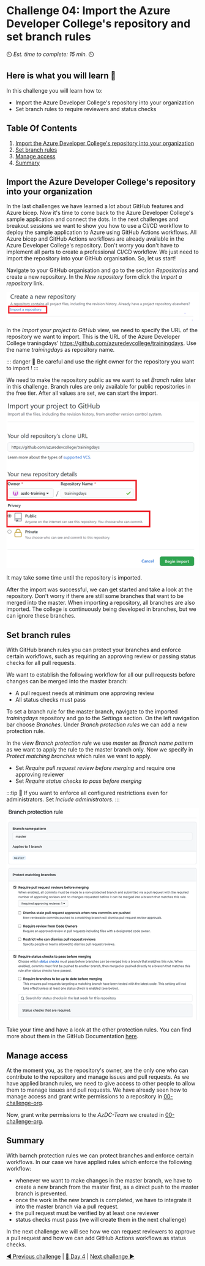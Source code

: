 # Challenge 04: Import the Azure Developer College's repository and set branch rules

⏲️ *Est. time to complete: 15 min.* ⏲️

## Here is what you will learn 🎯

In this challenge you will learn how to:

- Import the Azure Developer College's repository into your organization
- Set branch rules to require reviewers and status checks

## Table Of Contents

1. [Import the Azure Developer College's repository into your organization](#import-the-azure-developer-colleges-repository-into-your-organization)
2. [Set branch rules](#set-branch-rules)
3. [Manage access](#manage-access)
4. [Summary](#summary)

## Import the Azure Developer College's repository into your organization

In the last challenges we have learned a lot about GitHub features and Azure bicep. Now it's time to come back to the Azure Developer College's sample application and connect the dots. In the next challenges and breakout sessions we want to show you how to use a CI/CD workflow to deploy the sample application to Azure using GitHub Actions workflows. All Azure bicep and GitHub Actions workflows are already available in the Azure Developer College's repository. Don't worry you don't have to implement all parts to create a professional CI/CD workflow. We just need to import the repository into your GitHub organisation. So, let us start!

Navigate to your GitHub organisation and go to the section _Repositories_ and create a new repository. In the _New repository_ form click the _Import a repository_ link.

![GitHub import repository](./images/gh-import-repo.png)

In the _Import your project to GitHub_ view, we need to specify the URL of the repository we want to import. 
This is the URL of the Azure Developer College traningdays' https://github.com/azuredevcollege/trainingdays. 
Use the name _trainingdays_ as repository name.

::: danger
🛑 Be careful and use the right owner for the repository you want to import !
:::

We need to make the repository public as we want to set _Branch rules_ later in this challenge. Branch rules are only available for public repositories in the free tier.
After all values are set, we can start the import.

![GitHub import repository view](./images/gh-import-repo-view.png)

It may take some time until the repository is imported. 

After the import was successful, we can get started and take a look at the repository. 
Don't worry if there are still some branches that want to be merged into the master. 
When importing a repository, all branches are also imported. The college is continuously being developed in branches, 
but we can ignore these branches. 

## Set branch rules

With GitHub branch rules you can protect your branches and enforce certain workflows, such as requiring an approving review 
or passing status checks for all pull requests.

We want to establish the following workflow for all our pull requests before changes can be merged into the master branch:
  - A pull request needs at minimum one approving review
  - All status checks must pass

To set a branch rule for the master branch, navigate to the imported _trainingdays_ repository and go to the _Settings_ section. On the left navigation bar choose _Branches_. Under _Branch protection rules_ we can add a new protection rule.

In the view _Branch protection rule_ we use *master* as _Branch name pattern_ as we want to apply the rule to the master branch only.
Now we specify in _Protect matching branches_ which rules we want to apply. 
- Set _Require pull request review before merging_ and require one approving reviewer
- Set _Require status checks to pass before merging_

:::tip
📝 If you want to enforce all configured restrictions even for administrators. Set _Include administrators_.
:::

![GitHub branch protection rules](./images/gh-branch-protection-rules.png)


Take your time and have a look at the other protection rules. You can find more about them in the GitHub Documentation [here](https://docs.github.com/en/github/administering-a-repository/defining-the-mergeability-of-pull-requests/about-protected-branches).

## Manage access 

At the moment you, as the repository's owner, are the only one who can contribute to the repository and manage issues and pull requests. 
As we have applied branch rules, we need to give access to other people to allow them to manage issues and pull requests. 
We have already seen how to manage access and grant write permissions to a repository in [00-challenge-org](./00-challenge-org.md#create-a-team-and-assign-permission). 

Now, grant write permissions to the _AzDC-Team_ we created in [00-challenge-org](./00-challenge-org.md).

## Summary

With barnch protection rules we can protect branches and enforce certain workflows. In our case we have applied rules which enforce the following workflow:
- whenever we want to make changes in the master branch, we have to create a new branch from the master first, as a direct push to the master branch is prevented.
- once the work in the new branch is completed, we have to integrate it into the master branch via a pull request.
- the pull request must be verified by at least one reviewer
- status checks must pass (we will create them in the next challenge)

In the next challenge we will see how we can request reviewers to approve a pull request and how we can add GitHub Actions workflows as status checks.


[◀ Previous challenge](./03-challenge-bicep.md) | [🔼 Day 4](../README.md) | [Next challenge ▶](./05-challenge-common-cicd.md)